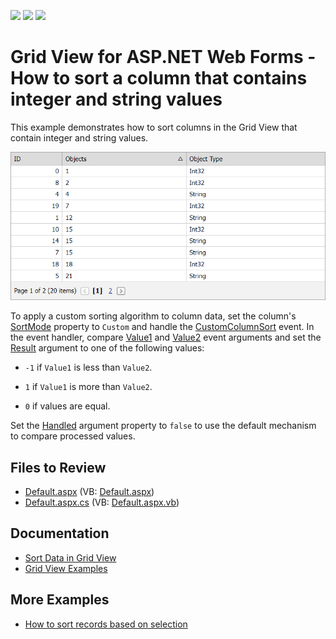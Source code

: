<!-- default badges list -->
![](https://img.shields.io/endpoint?url=https://codecentral.devexpress.com/api/v1/VersionRange/128543060/13.1.4%2B)
[![](https://img.shields.io/badge/Open_in_DevExpress_Support_Center-FF7200?style=flat-square&logo=DevExpress&logoColor=white)](https://supportcenter.devexpress.com/ticket/details/E2958)
[![](https://img.shields.io/badge/📖_How_to_use_DevExpress_Examples-e9f6fc?style=flat-square)](https://docs.devexpress.com/GeneralInformation/403183)
<!-- default badges end -->
# Grid View for ASP.NET Web Forms - How to sort a column that contains integer and string values
This example demonstrates how to sort columns in the Grid View that contain integer and string values.

![Implement Custom Sorting Algorithm](result.png)

To apply a custom sorting algorithm to column data, set the column's [SortMode](https://docs.devexpress.com/AspNet/DevExpress.Web.GridDataColumnSettings.SortMode) property to `Custom` and handle the [CustomColumnSort](https://docs.devexpress.com/AspNet/DevExpress.Web.ASPxGridView.CustomColumnSort) event. In the event handler, compare [Value1](https://docs.devexpress.com/AspNet/DevExpress.Web.GridCustomColumnSortEventArgs.Value1) and [Value2](https://docs.devexpress.com/AspNet/DevExpress.Web.GridCustomColumnSortEventArgs.Value2) event arguments and set the [Result](https://docs.devexpress.com/AspNet/DevExpress.Web.GridCustomColumnSortEventArgs.Result) argument to one of the following values:

* `-1` if `Value1` is less than `Value2`.

* `1` if `Value1` is more than `Value2`.

* `0` if values are equal.

Set the [Handled](https://docs.devexpress.com/AspNet/DevExpress.Web.GridCustomColumnSortEventArgs.Handled) argument property to `false` to use the default mechanism to compare processed values.

## Files to Review

* [Default.aspx](./CS/WebSite/Default.aspx) (VB: [Default.aspx](./VB/WebSite/Default.aspx))
* [Default.aspx.cs](./CS/WebSite/Default.aspx.cs) (VB: [Default.aspx.vb](./VB/WebSite/Default.aspx.vb))

## Documentation

- [Sort Data in Grid View](https://docs.devexpress.com/AspNet/3714/components/grid-view/concepts/sort-data)
- [Grid View Examples](https://docs.devexpress.com/AspNet/3768/components/grid-view/examples)

## More Examples

- [How to sort records based on selection](https://github.com/DevExpress-Examples/asp-net-web-forms-grid-sort-record-based-on-selection)
